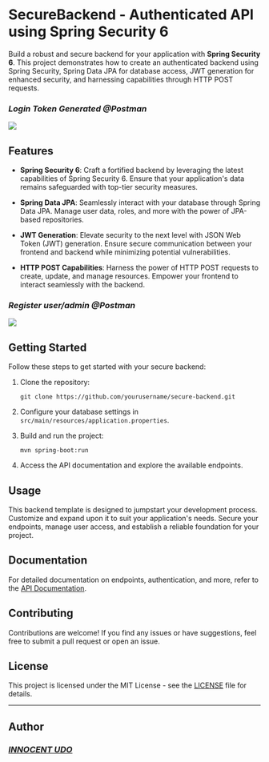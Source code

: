 # SecureBackend - Authenticated API using Spring Security 6

Build a robust and secure backend for your application with **Spring Security 6**. This project demonstrates how to create an authenticated backend using Spring Security, Spring Data JPA for database access, JWT generation for enhanced security, and harnessing capabilities through HTTP POST requests.

### ___Login Token Generated @Postman___
<img src="https://github.com/Innocentsax/Spring-Security_6/blob/main/Postman%20test%20Login.png">

## Features

- **Spring Security 6**: Craft a fortified backend by leveraging the latest capabilities of Spring Security 6. Ensure that your application's data remains safeguarded with top-tier security measures.

- **Spring Data JPA**: Seamlessly interact with your database through Spring Data JPA. Manage user data, roles, and more with the power of JPA-based repositories.

- **JWT Generation**: Elevate security to the next level with JSON Web Token (JWT) generation. Ensure secure communication between your frontend and backend while minimizing potential vulnerabilities.

- **HTTP POST Capabilities**: Harness the power of HTTP POST requests to create, update, and manage resources. Empower your frontend to interact seamlessly with the backend.

### ___Register user/admin @Postman___
<img src="https://github.com/Innocentsax/Spring-Security_6/blob/main/Postman%20test%20register.png">

## Getting Started

Follow these steps to get started with your secure backend:

1. Clone the repository:
   ```
   git clone https://github.com/yourusername/secure-backend.git
   ```

2. Configure your database settings in `src/main/resources/application.properties`.

3. Build and run the project:
   ```
   mvn spring-boot:run
   ```

4. Access the API documentation and explore the available endpoints.

## Usage

This backend template is designed to jumpstart your development process. Customize and expand upon it to suit your application's needs. Secure your endpoints, manage user access, and establish a reliable foundation for your project.

## Documentation

For detailed documentation on endpoints, authentication, and more, refer to the [API Documentation](api-docs.md).

## Contributing

Contributions are welcome! If you find any issues or have suggestions, feel free to submit a pull request or open an issue.

## License

This project is licensed under the MIT License - see the [LICENSE](LICENSE) file for details.

---

## Author
### ___[INNOCENT UDO](https://github.com/Innocentsax)___
